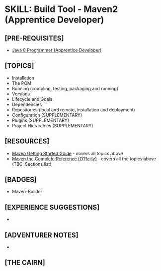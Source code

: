 # SKILL: Build Tool - Maven2 (Apprentice Developer)

## [PRE-REQUISITES]
  * [Java 8 Programmer (Apprentice Developer)](https://andrewharmellaw.github.io/quest-dist-sys-eng-java-apprentice/skill-java8-apprentice-dev)

## [TOPICS]
  * Installation
  * The POM
  * Running (compling, testing, packaging and running)
  * Versions
  * Lifecycle and Goals
  * Dependencies
  * Repositories (local and remote, installation and deployment)
  * Configuration (SUPPLEMENTARY)
  * Plugins (SUPPLEMENTARY)
  * Project Hierarchies (SUPPLEMENTARY)

## [RESOURCES]
  * [Maven Getting Started Guide](https://maven.apache.org/guides/getting-started/index.html) - covers all topics above
  * [Maven the Complete Reference (O'Reilly)](https://books.sonatype.com/mvnref-book/reference/) - covers all the topics above (TBC: Sections list)

## [BADGES]
  * Maven-Builder

## [EXPERIENCE SUGGESTIONS]
  *

## [ADVENTURER NOTES]
  *

## [THE CAIRN]
